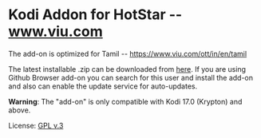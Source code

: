 # Kodi Addon for HotStar -- www.viu.com

The add-on is optimized for Tamil -- https://www.viu.com/ott/in/en/tamil

The latest installable .zip can be downloaded from [here](https://github.com/mani-coder/plugin.video.youngkbell.viu/blob/master/plugin.video.youngkbell.viu.zip). If you are using Github Browser add-on you can
search for this user and install the add-on and also can enable the update service for auto-updates. 

**Warning**: The "add-on" is only compatible with Kodi 17.0 (Krypton) and above.

License: [GPL v.3](http://www.gnu.org/copyleft/gpl.html)
